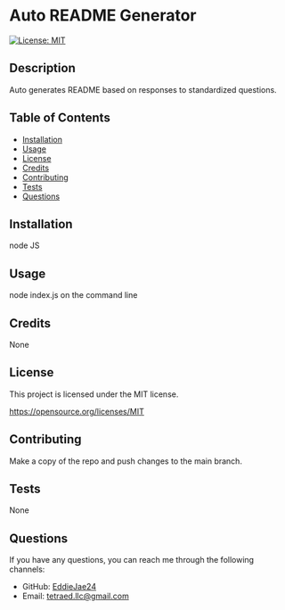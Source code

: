 # Auto README Generator
 [![License: MIT](https://img.shields.io/badge/License-MIT-yellow.svg)](https://opensource.org/licenses/MIT)

  ## Description
  Auto generates README based on responses to standardized questions. 

  ## Table of Contents
  - [Installation](#installation)
  - [Usage](#usage)
  - [License](#license)
  - [Credits](#credits)
  - [Contributing](#contributing)
  - [Tests](#tests)
  - [Questions](#questions)

  ## Installation
  node JS

  ## Usage
  node index.js on the command line

  ## Credits
  None

  ## License
  This project is licensed under the MIT license.

  https://opensource.org/licenses/MIT

  ## Contributing
  Make a copy of the repo and push changes to the main branch.

  ## Tests
  None


  ## Questions
  If you have any questions, you can reach me through the following channels:
  - GitHub: [EddieJae24](https://github.com/EddieJae24)
  - Email: tetraed.llc@gmail.com
  